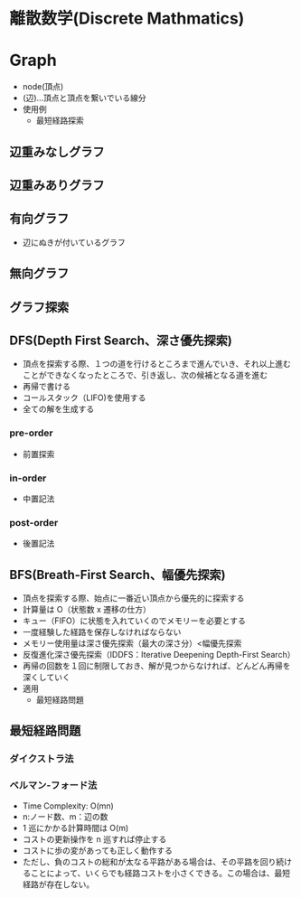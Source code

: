 # 離散数学(Discrete Mathmatics)

# Graph

- node(頂点)
- (辺)...頂点と頂点を繋いでいる線分
- 使用例
  - 最短経路探索

## 辺重みなしグラフ

## 辺重みありグラフ

## 有向グラフ

- 辺にぬきが付いているグラフ

## 無向グラフ

## グラフ探索

## DFS(Depth First Search、深さ優先探索)

- 頂点を探索する際、１つの道を行けるところまで進んでいき、それ以上進むことができなくなったところで、引き返し、次の候補となる道を進む
- 再帰で書ける
- コールスタック（LIFO)を使用する
- 全ての解を生成する

### pre-order

- 前置探索

### in-order

- 中置記法

### post-order

- 後置記法

## BFS(Breath-First Search、幅優先探索)

- 頂点を探索する際、始点に一番近い頂点から優先的に探索する
- 計算量は O（状態数 x 遷移の仕方）
- キュー（FIFO）に状態を入れていくのでメモリーを必要とする
- 一度経験した経路を保存しなければならない
- メモリー使用量は深さ優先探索（最大の深さ分）<幅優先探索
- 反復進化深さ優先探索（IDDFS：Iterative Deepening Depth-First Search）
- 再帰の回数を１回に制限しておき、解が見つからなければ、どんどん再帰を深くしていく
- 適用
  - 最短経路問題

## 最短経路問題

### ダイクストラ法

### ベルマン-フォード法

- Time Complexity: O(mn)
- n:ノード数、m：辺の数
- 1 巡にかかる計算時間は O(m)
- コストの更新操作を n 巡すれば停止する
- コストに歩の変があっても正しく動作する
- ただし、負のコストの総和が太なる平路がある場合は、その平路を回り続けることによって、いくらでも経路コストを小さくできる。この場合は、最短経路が存在しない。
